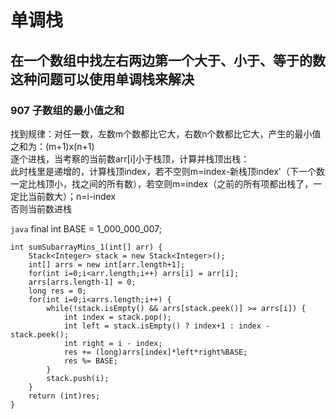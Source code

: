 # 单调栈

## 在一个数组中找左右两边第一个大于、小于、等于的数这种问题可以使用单调栈来解决  

### 907 子数组的最小值之和
找到规律：对任一数，左数m个数都比它大，右数n个数都比它大，产生的最小值之和为：(m+1)x(n+1)  
逐个进栈，当考察的当前数arr\[i\]小于栈顶，计算并栈顶出栈：  
此时栈里是递增的，计算栈顶index，若不空则m=index-新栈顶index'（下一个数一定比栈顶小，找之间的所有数），若空则m=index（之前的所有项都出栈了，一定比当前数大）；n=i-index    
否则当前数进栈

`java`
final int BASE = 1_000_000_007;

	int sumSubarrayMins_1(int[] arr) {
		Stack<Integer> stack = new Stack<Integer>();
		int[] arrs = new int[arr.length+1];
		for(int i=0;i<arr.length;i++) arrs[i] = arr[i];
		arrs[arrs.length-1] = 0;
		long res = 0;
		for(int i=0;i<arrs.length;i++) {
			while(!stack.isEmpty() && arrs[stack.peek()] >= arrs[i]) {
				int index = stack.pop();
				int left = stack.isEmpty() ? index+1 : index - stack.peek();
				int right = i - index;
				res += (long)arrs[index]*left*right%BASE;
				res %= BASE;
			}
			stack.push(i);
		}
		return (int)res;
	}
